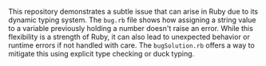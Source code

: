 This repository demonstrates a subtle issue that can arise in Ruby due to its dynamic typing system.  The `bug.rb` file shows how assigning a string value to a variable previously holding a number doesn't raise an error. While this flexibility is a strength of Ruby, it can also lead to unexpected behavior or runtime errors if not handled with care. The `bugSolution.rb` offers a way to mitigate this using explicit type checking or duck typing.